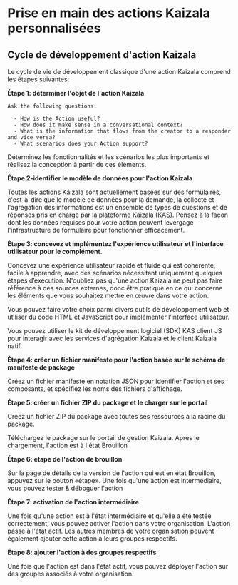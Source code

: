 # <a name="get-started-with-custom-kaizala-actions"></a>Prise en main des actions Kaizala personnalisées

## <a name="kaizala-action-development-lifecycle"></a>Cycle de développement d'action Kaizala

Le cycle de vie de développement classique d'une action Kaizala comprend les étapes suivantes:

  **Étape 1: déterminer l'objet de l'action Kaizala**
    
    Ask the following questions:
    
      - How is the Action useful? 
      - How does it make sense in a conversational context?
      - What is the information that flows from the creator to a responder and vice versa?
      - What scenarios does your Action support?
    
Déterminez les fonctionnalités et les scénarios les plus importants et réalisez la conception à partir de ces éléments.

   **Étape 2-identifier le modèle de données pour l'action Kaizala**

Toutes les actions Kaizala sont actuellement basées sur des formulaires, c'est-à-dire que le modèle de données pour la demande, la collecte et l'agrégation des informations est un ensemble de types de questions et de réponses pris en charge par la plateforme Kaizala (KAS). Pensez à la façon dont les données requises pour votre action peuvent levergage l'infrastructure de formulaire pour fonctionner efficacement.

   **Étape 3: concevez et implémentez l'expérience utilisateur et l'interface utilisateur pour le complément.**

Concevez une expérience utilisateur rapide et fluide qui est cohérente, facile à apprendre, avec des scénarios nécessitant uniquement quelques étapes d’exécution. N'oubliez pas qu'une action Kaizala ne peut pas faire référence à des sources externes, donc être pratique en ce qui concerne les éléments que vous souhaitez mettre en œuvre dans votre action.

Vous pouvez faire votre choix parmi divers outils de développement web et utiliser du code HTML et JavaScript pour implémenter l’interface utilisateur.

Vous pouvez utiliser le kit de développement logiciel (SDK) KAS client JS pour interagir avec les services d'agrégation Kaizala et le client Kaizala natif. 

   **Étape 4: créer un fichier manifeste pour l'action basée sur le schéma de manifeste de package**

Créez un fichier manifeste en notation JSON pour identifier l'action et ses composants, et spécifiez les noms des fichiers d'affichage.

**Étape 5: créer un fichier ZIP du package et le charger sur le portail**

Créez un fichier ZIP du package avec toutes ses ressources à la racine du package.

Téléchargez le package sur le portail de gestion Kaizala. Après le chargement, l'action est à l'état Brouillon

**Étape 6: étape de l'action de brouillon**

Sur la page de détails de la version de l'action qui est en état Brouillon, appuyez sur le bouton «étape». Une fois qu'une action est intermédiaire, vous pouvez tester & déboguer l'action 

 **Étape 7: activation de l'action intermédiaire**

Une fois qu'une action est à l'état intermédiaire et qu'elle a été testée correctement, vous pouvez activer l'action dans votre organisation. L'action passe à l'état actif. Les autres membres de votre organisation peuvent également ajouter cette action à leurs groupes respectifs.

  **Étape 8: ajouter l'action à des groupes respectifs**

Une fois que l'action est dans l'état actif, vous pouvez déployer l'action sur des groupes associés à votre organisation. 

